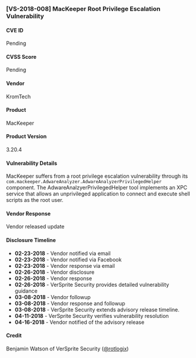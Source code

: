 ### [VS-2018-008]  MacKeeper Root Privilege Escalation Vulnerability
		  
#### CVE ID		
Pending

#### CVSS Score		
Pending
		
#### Vendor		
KromTech 		
		
#### Product		
MacKeeper

#### Product Version
3.20.4
		
#### Vulnerability Details
		
MacKeeper suffers from a root privilege escalation vulnerability through its `com.mackeeper.AdwareAnalyzer.AdwareAnalyzerPrivilegedHelper` component.  The AdwareAnalzyerPrivilegedHelper tool implements an XPC service that allows an unprivileged application to connect and execute shell scripts as the root user.
 		
#### Vendor Response		
Vendor released update

#### Disclosure Timeline		
 		
* **02-23-2018** - Vendor notified via email		
* **02-23-2018** - Vendor notified via Facebook		
* **02-23-2018** - Vendor response via email
* **02-26-2018** - Vendor disclosure
* **02-26-2018** - Vendor response
* **02-26-2018** - VerSprite Security provides detailed vulnerability guidance 
* **03-08-2018** - Vendor followup
* **03-08-2018** - Vendor response and followup
* **03-08-2018** - VerSprite Security extends advisory release timeline. 		
* **04-11-2018** - VerSprite Security verifies vulnerability resolution
* **04-16-2018** - Vendor notified of the advisory release	
 		
#### Credit		
Benjamin Watson of VerSprite Security
([@rotlogix](https://twitter.com/rotlogix))
